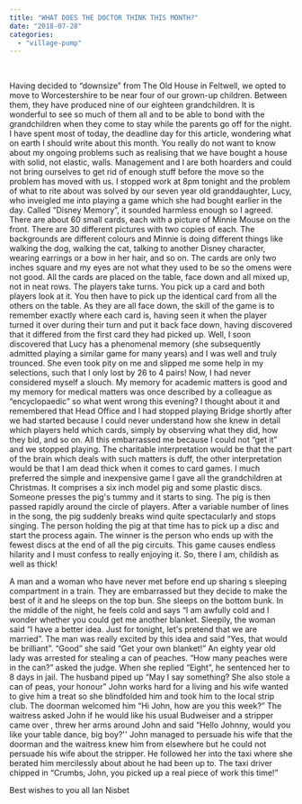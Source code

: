 ```yaml
---
title: "WHAT DOES THE DOCTOR THINK THIS MONTH?"
date: "2018-07-28"
categories: 
  - "village-pump"
---
```


 

Having decided to “downsize” from The Old House in Feltwell, we opted to move to Worcestershire to be near four of our grown-up children. Between them, they have produced nine of our eighteen grandchildren. It is wonderful to see so much of them all and to be able to bond with the grandchildren when they come to stay while the parents go off for the night. I have spent most of today, the deadline day for this article, wondering what on earth I should write about this month. You really do not want to know about my ongoing problems such as realising that we have bought a house with solid, not elastic, walls. Management and I are both hoarders and could not bring ourselves to get rid of enough stuff before the move so the problem has moved with us. I stopped work at 8pm tonight and the problem of what to rite about was solved by our seven year old granddaughter, Lucy, who inveigled me into playing a game which she had bought earlier in the day. Called “Disney Memory”, it sounded harmless enough so I agreed. There are about 60 small cards, each with a picture of Minnie Mouse on the front. There are 30 different pictures with two copies of each. The backgrounds are different colours and Minnie is doing different things like walking the dog, walking the cat, talking to another Disney character, wearing earrings or a bow in her hair, and so on. The cards are only two inches square and my eyes are not what they used to be so the omens were not good. All the cards are placed on the table, face down and all mixed up, not in neat rows. The players take turns. You pick up a card and both players look at it. You then have to pick up the identical card from all the others on the table. As they are all face down, the skill of the game is to remember exactly where each card is, having seen it when the player turned it over during their turn and put it back face down, having discovered that it differed from the first card they had picked up. Well, I soon discovered that Lucy has a phenomenal memory (she subsequently admitted playing a similar game for many years) and I was well and truly trounced. She even took pity on me and slipped me some help in my selections, such that I only lost by 26 to 4 pairs! Now, I had never considered myself a slouch. My memory for academic matters is good and my memory for medical matters was once described by a colleague as “encyclopaedic” so what went wrong this evening? I thought about it and remembered that Head Office and I had stopped playing Bridge shortly after we had started because I could never understand how she knew in detail which players held which cards, simply by observing what they did, how they bid, and so on. All this embarrassed me because I could not “get it” and we stopped playing. The charitable interpretation would be that the part of the brain which deals with such matters is duff, the other interpretation would be that I am dead thick when it comes to card games. I much preferred the simple and inexpensive game I gave all the grandchildren at Christmas. It comprises a six inch model pig and some plastic discs. Someone presses the pig's tummy and it starts to sing. The pig is then passed rapidly around the circle of players. After a variable number of lines in the song, the pig suddenly breaks wind quite spectacularly and stops singing. The person holding the pig at that time has to pick up a disc and start the process again. The winner is the person who ends up with the fewest discs at the end of all the pig circuits. This game causes endless hilarity and I must confess to really enjoying it. So, there I am, childish as well as thick!

A man and a woman who have never met before end up sharing s sleeping compartment in a train. They are embarrassed but they decide to make the best of it and he sleeps on the top bun. She sleeps on the bottom bunk. In the middle of the night, he feels cold and says “I am awfully cold and I wonder whether you could get me another blanket. Sleepily, the woman said “I have a better idea. Just for tonight, let's pretend that we are married”. The man was really excited by this idea and said “Yes, that would be brilliant”. “Good” she said “Get your own blanket!” An eighty year old lady was arrested for stealing a can of peaches. “How many peaches were in the can?” asked the judge. When she replied “Eight”, he sentenced her to 8 days in jail. The husband piped up “May I say something? She also stole a can of peas, your honour” John works hard for a living and his wife wanted to give him a treat so she blindfolded him and took him to the local strip club. The doorman welcomed him “Hi John, how are you this week?” The waitress asked John if he would like his usual Budweiser and a stripper came over , threw her arms around John and said “Hello Johnny, would you like your table dance, big boy?'' John managed to persuade his wife that the doorman and the waitress knew him from elsewhere but he could not persuade his wife about the stripper. He followed her into the taxi where she berated him mercilessly about about he had been up to. The taxi driver chipped in “Crumbs, John, you picked up a real piece of work this time!”

Best wishes to you all Ian Nisbet
